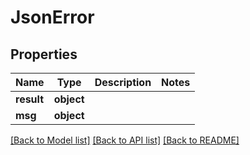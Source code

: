 # JsonError


## Properties
Name | Type | Description | Notes
------------ | ------------- | ------------- | -------------
**result** | **object** |  | 
**msg** | **object** |  | 

[[Back to Model list]](../README.md#documentation-for-models) [[Back to API list]](../README.md#documentation-for-api-endpoints) [[Back to README]](../README.md)


